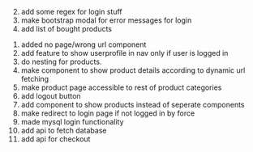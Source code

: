 <!-- todo list -->

2.  add some regex for login stuff
3.  make bootstrap modal for error messages for login
4.  add list of bought products

<!-- completed -->

1.  added no page/wrong url component
2.  add feature to show userprofile in nav only if user is logged in
3.  do nesting for products.
4.  make component to show product details according to dynamic url fetching
5.  make product page accessible to rest of product categories
6.  add logout button
7.  add component to show products instead of seperate components
8.  make redirect to login page if not logged in by force
9.  made mysql login functionality
10. add api to fetch database
11. add api for checkout
